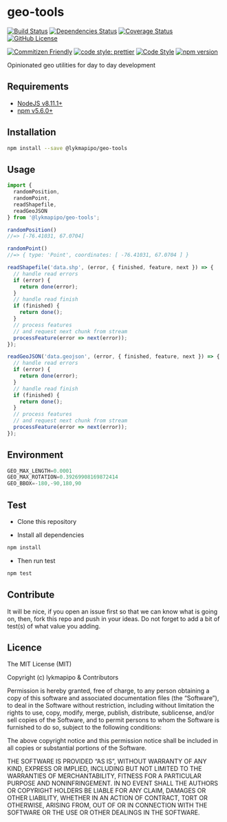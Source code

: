 # geo-tools

[![Build Status](https://travis-ci.org/lykmapipo/geo-tools.svg?branch=master)](https://travis-ci.org/lykmapipo/geo-tools)
[![Dependencies Status](https://david-dm.org/lykmapipo/geo-tools.svg)](https://david-dm.org/lykmapipo/geo-tools)
[![Coverage Status](https://coveralls.io/repos/github/lykmapipo/geo-tools/badge.svg?branch=master)](https://coveralls.io/github/lykmapipo/geo-tools?branch=master)
[![GitHub License](https://img.shields.io/github/license/lykmapipo/geo-tools)](https://github.com/lykmapipo/geo-tools/blob/master/LICENSE)

[![Commitizen Friendly](https://img.shields.io/badge/commitizen-friendly-brightgreen.svg)](http://commitizen.github.io/cz-cli/)
[![code style: prettier](https://img.shields.io/badge/code_style-prettier-ff69b4.svg)](https://github.com/prettier/prettier)
[![Code Style](https://badgen.net/badge/code%20style/airbnb/ff5a5f?icon=airbnb)](https://github.com/airbnb/javascript)
[![npm version](https://img.shields.io/npm/v/@lykmapipo/geo-tools)](https://www.npmjs.com/package/@lykmapipo/geo-tools)

Opinionated geo utilities for day to day development

## Requirements

- [NodeJS v8.11.1+](https://nodejs.org)
- [npm v5.6.0+](https://www.npmjs.com/)

## Installation

```sh
npm install --save @lykmapipo/geo-tools
```

## Usage

```js
import {
  randomPosition,
  randomPoint,
  readShapefile,
  readGeoJSON
} from '@lykmapipo/geo-tools';

randomPosition()
//=> [-76.41031, 67.0704]

randomPoint()
//=> { type: 'Point', coordinates: [ -76.41031, 67.0704 ] }

readShapefile('data.shp', (error, { finished, feature, next }) => {
  // handle read errors
  if (error) {
    return done(error);
  } 
  // handle read finish
  if (finished) {
    return done();
  } 
  // process features
  // and request next chunk from stream
  processFeature(error => next(error));
});

readGeoJSON('data.geojson', (error, { finished, feature, next }) => {
  // handle read errors
  if (error) {
    return done(error);
  } 
  // handle read finish
  if (finished) {
    return done();
  } 
  // process features
  // and request next chunk from stream
  processFeature(error => next(error));
});
```

## Environment
```js
GEO_MAX_LENGTH=0.0001
GEO_MAX_ROTATION=0.39269908169872414
GEO_BBOX=-180,-90,180,90
```

## Test

- Clone this repository

- Install all dependencies

```sh
npm install
```

- Then run test

```sh
npm test
```

## Contribute

It will be nice, if you open an issue first so that we can know what is going on, then, fork this repo and push in your ideas. Do not forget to add a bit of test(s) of what value you adding.

## Licence

The MIT License (MIT)

Copyright (c) lykmapipo & Contributors

Permission is hereby granted, free of charge, to any person obtaining a copy of this software and associated documentation files (the “Software”), to deal in the Software without restriction, including without limitation the rights to use, copy, modify, merge, publish, distribute, sublicense, and/or sell copies of the Software, and to permit persons to whom the Software is furnished to do so, subject to the following conditions:

The above copyright notice and this permission notice shall be included in all copies or substantial portions of the Software.

THE SOFTWARE IS PROVIDED “AS IS”, WITHOUT WARRANTY OF ANY KIND, EXPRESS OR IMPLIED, INCLUDING BUT NOT LIMITED TO THE WARRANTIES OF MERCHANTABILITY, FITNESS FOR A PARTICULAR PURPOSE AND NONINFRINGEMENT. IN NO EVENT SHALL THE AUTHORS OR COPYRIGHT HOLDERS BE LIABLE FOR ANY CLAIM, DAMAGES OR OTHER LIABILITY, WHETHER IN AN ACTION OF CONTRACT, TORT OR OTHERWISE, ARISING FROM, OUT OF OR IN CONNECTION WITH THE SOFTWARE OR THE USE OR OTHER DEALINGS IN THE SOFTWARE.
